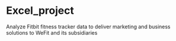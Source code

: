 # Excel_project
Analyze Fitbit fitness tracker data to deliver marketing and business solutions to WeFit and its subsidiaries
